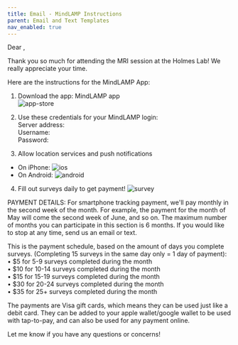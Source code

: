 ```yaml
---
title: Email - MindLAMP Instructions
parent: Email and Text Templates
nav_enabled: true 
---
```

Dear   ,

Thank you so much for attending the MRI session at the Holmes Lab! We really appreciate your time.  

Here are the instructions for the MindLAMP App:  
1. Download the app: MindLAMP app    
![app-store](app-store.png)
2. Use these credentials for your MindLAMP login:  
Server address: <network address>   
Username:  
Password:  

3. Allow location services and push notifications
- On iPhone:
![ios](ios.png) 
- On Android:
![android](android.png)

4. Fill out surveys daily to get payment!
![survey](survey.png)


PAYMENT DETAILS: 
For smartphone tracking payment, we'll pay monthly in the second week of the month. For example, the payment for the month of May will come the second week of June, and so on. The maximum number of months you can participate in this section is 6 months. If you would like to stop at any time, send us an email or text.   

This is the payment schedule, based on the amount of days you complete surveys. (Completing 15 surveys in the same day only = 1 day of payment):  
	• $5 for 5-9 surveys completed during the month    
	• $10 for 10-14 surveys completed during the month    
	• $15 for 15-19 surveys completed during the month    
	• $30 for 20-24 surveys completed during the month    
	• $35 for 25+ surveys completed during the month    


The payments are Visa gift cards, which means they can be used just like a debit card. They can be added to your apple wallet/google wallet to be used with tap-to-pay, and can also be used for any payment online. 



Let me know if you have any questions or concerns!

